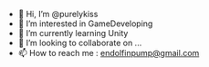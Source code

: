 - 👋 Hi, I’m @purelykiss
- 👀 I’m interested in GameDeveloping
- 🌱 I’m currently learning Unity
- 💞️ I’m looking to collaborate on ...
- 📫 How to reach me : endolfinpump@gmail.com

<!---
purelykiss/purelykiss is a ✨ special ✨ repository because its `README.md` (this file) appears on your GitHub profile.
You can click the Preview link to take a look at your changes.
--->
